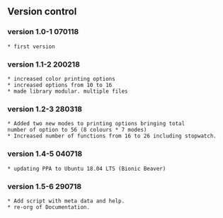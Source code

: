 
Version control
---------------------------

### version 1.0-1   070118 
	* first version

### version 1.1-2   200218
	* increased color printing options
	* increased options from 10 to 16
	* made library modular. multiple files

### version 1.2-3 280318
	* Added two new modes to printing options bringing total 
	number of option to 56 (8 colours * 7 modes)
	* Increased number of functions from 16 to 26 including stopwatch.

### version 1.4-5 040718
	* updating PPA to Ubuntu 18.04 LTS (Bionic Beaver)

### version 1.5-6 290718
	* Add script with meta data and help.
	* re-org of Documentation. 

